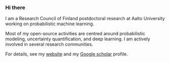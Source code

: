 ### Hi there
I am a Research Council of Finland postdoctoral research at Aalto University working on probabilistic machine learning.

Most of my open-source activities are centred around probabilistic modeling, uncertainty quantification, and deep learning. 
I am actively involved in several research communities.

For details, see my [website](https://trappmartin.github.io) and my [Google scholar](https://scholar.google.com/citations?user=GwCrZP4AAAAJ&hl=en) profile.
